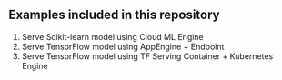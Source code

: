 ## Examples included in this repository
1. Serve Scikit-learn model using Cloud ML Engine
2. Serve TensorFlow model using AppEngine + Endpoint
3. Serve TensorFlow model using TF Serving Container + Kubernetes Engine
